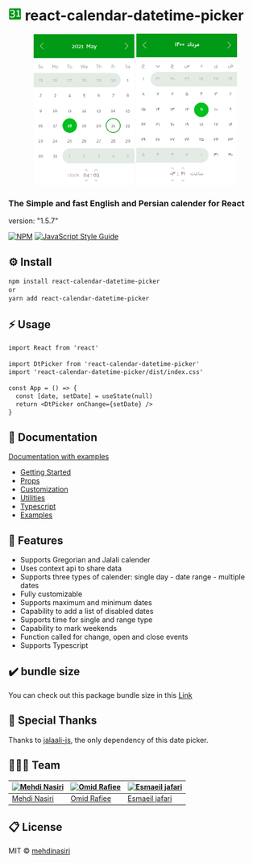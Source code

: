 # <img src="./website/public/favicon/android-chrome-96x96.png?raw=true" width="26" height="auto" > react-calendar-datetime-picker

<p align="center">
<img src="./website/public/image/react-datetime-picker.png?raw=true" width="200" height="auto" >
<img src="./website/public/image/react-datetime-picker-jalali.png?raw=true" width="200" height="auto" >
</p>

### The Simple and fast English and Persian calender for React

version: "1.5.7"

[![NPM](https://img.shields.io/npm/v/react-calendar-datetime-picker.svg)](https://www.npmjs.com/package/react-calendar-datetime-picker) [![JavaScript Style Guide](https://img.shields.io/badge/code_style-standard-brightgreen.svg)](https://standardjs.com)

## ⚙️ Install

```bash
npm install react-calendar-datetime-picker
or
yarn add react-calendar-datetime-picker

```

## ⚡️ Usage

```tsx
import React from 'react'

import DtPicker from 'react-calendar-datetime-picker'
import 'react-calendar-datetime-picker/dist/index.css'

const App = () => {
  const [date, setDate] = useState(null)
  return <DtPicker onChange={setDate} />
}
```

## 📄 Documentation

[Documentation with examples](https://mmehdinasiri.github.io/react-calendar-datetime-picker/)

- [Getting Started](https://mmehdinasiri.github.io/react-calendar-datetime-picker/docs/get-started)
- [Props](https://mmehdinasiri.github.io/react-calendar-datetime-picker/docs/props)
- [Customization](https://mmehdinasiri.github.io/react-calendar-datetime-picker/docs/customization)
- [Utilities](https://mmehdinasiri.github.io/react-calendar-datetime-picker/docs/utilities)
- [Typescript](https://mmehdinasiri.github.io/react-calendar-datetime-picker/docs/typescript)
- [Examples](https://mmehdinasiri.github.io/react-calendar-datetime-picker/docs/examples)

## 🎯 Features

- Supports Gregorian and Jalali calender
- Uses context api to share data
- Supports three types of calender: single day - date range - multiple dates
- Fully customizable
- Supports maximum and minimum dates
- Capability to add a list of disabled dates
- Supports time for single and range type
- Capability to mark weekends
- Function called for change, open and close events
- Supports Typescript

## ✔️ bundle size

You can check out this package bundle size in this [Link](https://bundlephobia.com/result?p=react-calendar-datetime-picker@1.5.7)

## 🙇 Special Thanks

Thanks to [jalaali-js](https://github.com/jalaali/jalaali-js), the only dependency of this date picker.

## 👨🏽‍💻 Team

| [![Mehdi Nasiri](https://avatars.githubusercontent.com/u/24561712?v=3&s=144)](https://github.com/mmehdinasiri) | [![Omid Rafiee](https://avatars.githubusercontent.com/u/25098596?v=3&s=144)](https://github.com/OmidRafiee) | [![Esmaeil jafari](https://avatars.githubusercontent.com/u/40715465?v=3&s=144)](https://github.com/pokerface71) |
| -------------------------------------------------------------------------------------------------------------- | ----------------------------------------------------------------------------------------------------------- | --------------------------------------------------------------------------------------------------------------- |
| [Mehdi Nasiri ](https://github.com/iharsh234)                                                                  | [Omid Rafiee](https://github.com/OmidRafiee)                                                                | [Esmaeil jafari](https://github.com/pokerface71)                                                                |

## 📋 License

MIT © [mehdinasiri](https://github.com/mmehdinasiri)
